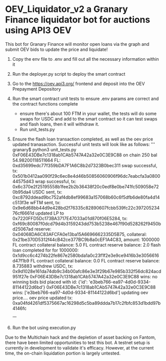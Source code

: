 # OEV_Liquidator_v2 a Granary Finance liquidator bot for auctions using API3 OEV

This bot for Granary Finance will monitor open loans via the graph and submit OEV bids to update the price and liquidate!

1. Copy the env file to .env and fill out all the necessary information within it
2. Run the deployer.py script to deploy the smart contract
3. Go to the https://oev.api3.org/ frontend and deposit into the OEV Prepayment Depository
4. Run the smart contract unit tests to ensure .env params are correct and the contract functions complete
   - ensure there's about 100 FTM in your wallet, the tests will do some swaps for USDC and add to the smart contract so it can test swaps and flash loans, then it will withdraw it.
   - Run unit_tests.py
5. Ensure the flash loan transaction completed, as well as the oev price updated tranasaction. Successful unit tests will look like as follows:
   '''
granary$ python3 unit_tests.py
0xF06E43DBe7c1318ab1CAb5747A42a32e0C3E9C88 on chain 250 bal 54.98200118511664 FL: 0xd35699edc77f359bDA7F1A6C8b2d7323B0bec311
swap successful, tx: 0x501b0412aa090f29c6ec8e4d46b50856060906f96dc7eabcfa3a080044575d43
wrap successful, tx: 0x6c370e2f25195558b1fee2b2b36438f20c0edf8e0be741fc509058e720b95da4
USDC sent, tx: 0xc8792ddead9bc752af4db8ef99683a157068b60c6f5dfb6de80fa4d14c513f3e
wFTM sent, tx: 0x9e6d68bb44d9e428bd2f76335c82890607fcbb539fc22c39720523476cf6661d
updated LP to 0x7220FFD5Dc173BA3717E47033a01d870f06E5284, tx: 0xf69c80087f0dcd79d4b3159243dd753b5238e467f90d528262f9450bd25067ad
reserve: 0x04068DA6C83AFCFA0e13ba15A6696662335D5B75, collateral: 0x21be370D5312f44cB42ce377BC9b8a0cEF1A4C83, amount: 1000000
FL contract collateral balance: 5.0
FL contract reserve balance: 2.0
flash loan completed for for 1000000: 0x1d9cc6c4274b22fe867e2580bda1a0c23f1f2e3e9ce9416b3e3056616d47f1b9
FL contract collateral balance: 0.0
FL contract reserve balance: 8.735883
withdrew USDC, tx: 0x9d1028e161da74db9c34b00afc86e3e3f29b67e985b332f56dc824acd951f27e
0xF06E43DBe7c1318ab1CAb5747A42a32e0C3E9C88 wins: no winning bids
bid placed with id:  {'id': 'e3beb766-ea97-4d0d-9334-81144122d6bd'}
0xF06E43DBe7c1318ab1CAb5747A42a32e0C3E9C88 wins: ['e3beb766-ea97-4d0d-9334-81144122d6bd']
updating oev price....
oev price updated tx: 0xa04fd4261df5375667ac16298d5c5ba89ddda7b17c2fbfc853d1bdd97b4146fc

   '''
6. Run the bot using execution.py


Due to the Multichain hack and the depletion of asset backing on Fantom, there have been limited opportunities to test this bot. A testnet setup is currently in development to validate it's efficacy. However, at the current time, the on-chain liquidation portion is largely untested. 

